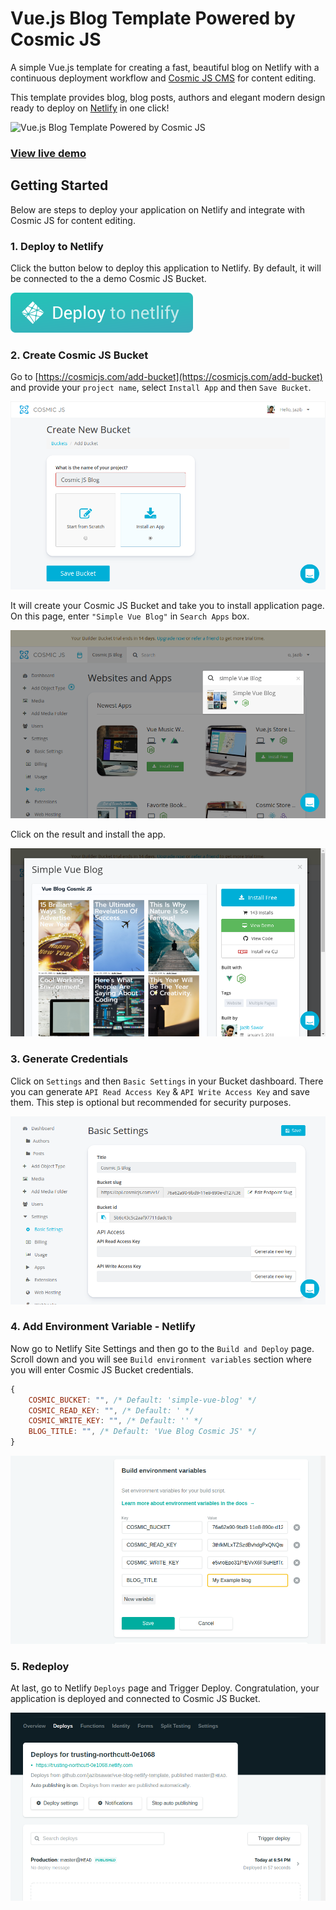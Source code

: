 # Vue.js Blog Template Powered by Cosmic JS

A simple Vue.js template for creating a fast, beautiful blog on Netlify with a continuous deployment workflow and [Cosmic JS CMS](https://cosmicjs.com) for content editing.

This template provides blog, blog posts, authors and elegant modern design ready to deploy on [Netlify](http://netlify.com/) in one click!

![Vue.js Blog Template Powered by Cosmic JS](https://cosmic-s3.imgix.net/c3e70670-9bdf-11e8-8928-b51c5e4c8149-vue-blog.png?w=2000 "Vue.js Blog Template Powered by Cosmic JS")

### [View live demo](https://cosmicjs.com/apps/simple-vue-blog)

## Getting Started

Below are steps to deploy your application on Netlify and integrate with Cosmic JS for content editing.

### 1. Deploy to Netlify

Click the button below to deploy this application to Netlify. By default, it will be connected to the a demo Cosmic JS Bucket.

[![Deploy to Netlify](src/assets/deploy-button.svg "Deploy this application to Netlify")](https://app.netlify.com/start/deploy?repository=https://github.com/cosmicjs/vue-blog-netlify-template)

### 2. Create Cosmic JS Bucket

Go to [https://cosmicjs.com/add-bucket](https://cosmicjs.com/add-bucket) and provide your `project name`, select `Install App` and then `Save Bucket`.

![Create Cosmic JS Bucket](src/assets/add-bucket.png)

It will create your Cosmic JS Bucket and take you to install application page. On this page, enter `"Simple Vue Blog"` in `Search Apps` box.

![Search App](src/assets/search_apps.png)

Click on the result and install the app.

![Install App](src/assets/install_app.png)

### 3. Generate Credentials

Click on `Settings` and then `Basic Settings` in your Bucket dashboard. There you can generate `API Read Access Key` & `API Write Access Key` and save them. This step is optional but recommended for security purposes.

![Generate Credentials](src/assets/credentials.png)

### 4. Add Environment Variable - Netlify

Now go to Netlify Site Settings and then go to the `Build and Deploy` page. Scroll down and you will see `Build environment variables` section where you will enter Cosmic JS Bucket credentials.

```javascript
{
    COSMIC_BUCKET: "", /* Default: 'simple-vue-blog' */
    COSMIC_READ_KEY: "", /* Default: ' */
    COSMIC_WRITE_KEY: "", /* Default: '' */
    BLOG_TITLE: "", /* Default: 'Vue Blog Cosmic JS' */
}
```

![Add Environment Variables](src/assets/env.png)

### 5. Redeploy

At last, go to Netlify `Deploys` page and Trigger Deploy. Congratulation, your application is deployed and connected to Cosmic JS Bucket.

![Add Environment Variables](src/assets/redeploy.png)
